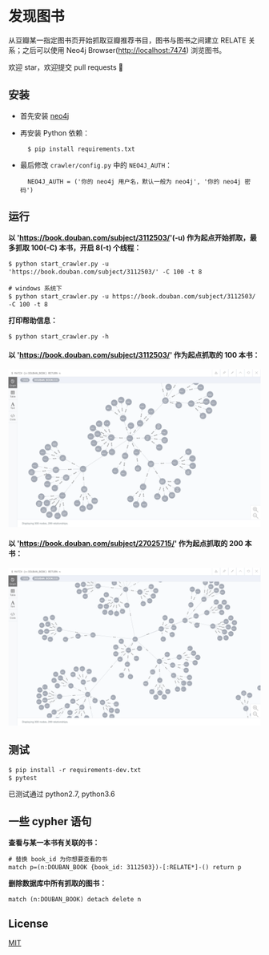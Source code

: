 发现图书
=======

从豆瓣某一指定图书页开始抓取豆瓣推荐书目，图书与图书之间建立 RELATE 关系；之后可以使用 Neo4j Browser(<http://localhost:7474>) 浏览图书。

欢迎 star，欢迎提交 pull requests :hatching_chick:

安装
----

* 首先安装 [neo4j](https://neo4j.com/)

* 再安装 Python 依赖：

		$ pip install requirements.txt

* 最后修改 `crawler/config.py` 中的 `NEO4J_AUTH`：

		NEO4J_AUTH = ('你的 neo4j 用户名，默认一般为 neo4j', '你的 neo4j 密码')

运行
----

**以 '<https://book.douban.com/subject/3112503/>'(-u) 作为起点开始抓取，最多抓取 100(-C) 本书，开启 8(-t) 个线程：**

	$ python start_crawler.py -u 'https://book.douban.com/subject/3112503/' -C 100 -t 8

	# windows 系统下
	$ python start_crawler.py -u https://book.douban.com/subject/3112503/ -C 100 -t 8

**打印帮助信息：**

	$ python start_crawler.py -h

#### 以 '<https://book.douban.com/subject/3112503/>' 作为起点抓取的 100 本书：

![Core-Python-Programming](images/Core-Python-Programming.png)

#### 以 '<https://book.douban.com/subject/27025715/>' 作为起点抓取的 200 本书：

![Edge-of-Eternity](images/Edge-of-Eternity.png)

测试
----

	$ pip install -r requirements-dev.txt
	$ pytest

已测试通过 python2.7, python3.6

一些 cypher 语句
----------------

**查看与某一本书有关联的书：**
	
	# 替换 book_id 为你想要查看的书
	match p=(n:DOUBAN_BOOK {book_id: 3112503})-[:RELATE*]-() return p

**删除数据库中所有抓取的图书：**

	match (n:DOUBAN_BOOK) detach delete n


License
--------

[MIT](LICENSE)
